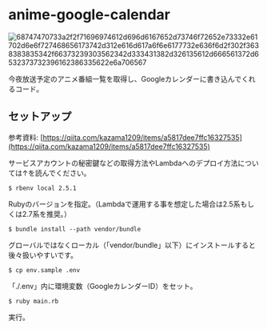 # anime-google-calendar

![68747470733a2f2f71696974612d696d6167652d73746f72652e73332e61702d6e6f727468656173742d312e616d617a6f6e6177732e636f6d2f302f3638383835342f66373239303562342d333431382d326135612d666561372d6532373732396162386335622e6a706567](https://user-images.githubusercontent.com/51913879/114591438-d706c400-9cc4-11eb-9bdc-5ad4a969f0d3.jpeg)


今夜放送予定のアニメ番組一覧を取得し、Googleカレンダーに書き込んでくれるコード。

## セットアップ

参考資料: [https://qiita.com/kazama1209/items/a5817dee7ffc16327535](https://qiita.com/kazama1209/items/a5817dee7ffc16327535)

サービスアカウントの秘密鍵などの取得方法やLambdaへのデプロイ方法については↑を読んでください。

```
$ rbenv local 2.5.1
```

Rubyのバージョンを指定。（Lambdaで運用する事を想定した場合は2.5系もしくは2.7系を推奨。）

```
$ bundle install --path vendor/bundle
```

グローバルではなくローカル（「vendor/bundle」以下）にインストールすると後々扱いやすいです。

```
$ cp env.sample .env
```

「./.env」内に環境変数（GoogleカレンダーID）をセット。

```
$ ruby main.rb
```

実行。
